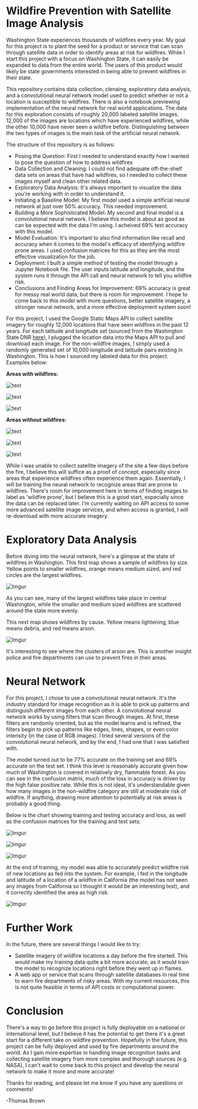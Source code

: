 # Wildfire Prevention with Satellite Image Analysis

Washington State experiences thousands of wildfires every year. My goal for this project is to plant the seed for a product or service that can scan through satellite data in order to identify areas at risk for wildfires. While I start this project with a focus on Washington State, it can easily be expanded to data from the entire world. The users of this product would likely be state governments interested in being able to prevent wildfires in their state.

This repository contains data collection, clenaing, exploratory data analysis, and a convolutional neural network model used to predict whether or not a location is susceptible to wildfires. There is also a notebook previewing implementation of the neural network for real world applications. The data for this exploration consists of roughly 20,000 labeled satellite images. 12,000 of the images are locations which have experienced wildfires, while the other 10,000 have never seen a wildfire before. Distinguishing between the two types of images is the main task of the artificial neural network.

The structure of this repository is as follows:
- Posing the Question: First I needed to understand exactly how I wanted to pose the question of how to address wildfires
- Data Collection and Cleaning: I could not find adequate off-the-shelf data sets on areas that have had wildfires, so I needed to collect these images myself and clean other related data.
- Exploratory Data Analysis: It's always important to visualize the data you're working with in order to understand it.
- Initiating a Baseline Model: My first model used a simple artificial neural network at just over 50% accuracy. This needed improvement.
- Building a More Sophisticated Model: My second and final model is a convolutional neural network. I believe this model is about as good as can be expected with the data I'm using. I acheived 69% test accuracy with this model. 
- Model Evaluation: It's important to also find information like recall and accuracy when it comes to the model's efficacy of identifying wildfire prone areas. I used confusion matrices for this as they are the most effective visualization for the job.
- Deployment: I built a simple method of testing the model through a Jupyter Notebook file. The user inputs latitude and longitude, and the system runs it through the API call and neural network to tell you wildfire risk.
- Conclusions and Finding Areas for Improvement: 69% accuracy is great for messy real world data, but there is room for improvement. I hope to come back to this model with more questions, better satellite imagery, a stronger neural network, and a more effective deployment system soon!

For this project, I used the Google Static Maps API to collect satellite imagery for roughly 12,000 locations that have seen wildfires in the past 12 years. For each latitude and longitude set (sourced from the Washington State DNR [here](https://data-wadnr.opendata.arcgis.com/datasets/dnr-fire-statistics-2008-present-1/data)), I plugged the location data into the Maps API to pull and download each image. For the non-wildfire images, I simply used a randomly generated set of 10,000 longitude and latitude pairs existing in Washington. This is how I sourced my labeled data for this project. Examples below:

__Areas with wildfires:__

![text](example_images/wf1.jpg)

![text](example_images/wf2.jpg)

![text](example_images/wf3.jpg)

__Areas without wildfires:__

![text](example_images/nwf1.jpg)

![text](example_images/nwf2.jpg)

![text](example_images/nwf3.jpg)

While I was unable to collect satellite imagery of the site a few days before the fire, I believe this will suffice as a proof of concept, especially since areas that experience wildfires often experience them again. Essentially, I will be training the neural network to recognize areas that are prone to wildfires. There's room for improvement here in terms of finding images to label as 'wildfire prone', but I believe this is a good start, especially since the data can be replaced later. I'm currently waiting on API access to some more advanced satellite image services, and when access is granted, I will re-download with more accurate imagery.

# Exploratory Data Analysis

Before diving into the neural network, here's a glimpse at the state of wildfires in Washington. This first map shows a sample of wildfires by size. Yellow points to smaller wildfires, orange means medium sized, and red circles are the largest wildfires.

![Imgur](https://i.imgur.com/FnWfVNk.png)

As you can see, many of the largest wildfires take place in central Washington, while the smaller and medium sized wildfires are scattered around the state more evenly.

This next map shows wildfires by cause. Yellow means lightening, blue means debris, and red means arson.

![Imgur](https://i.imgur.com/jRITn47.png)

It's interesting to see where the clusters of arson are. This is another insight police and fire departments can use to prevent fires in their areas.

# Neural Network

For this project, I chose to use a convolutional neural network. It's the industry standard for image recognition as it is able to pick up patterns and distinguish different images from each other. A convolutional neural network works by using filters that scan through images. At first, these filters are randomly oriented, but as the model learns and is refined, the filters begin to pick up patterns like edges, lines, shapes, or even color intensity (in the case of RGB images). I tried several versions of the convolutional neural network, and by the end, I had one that I was satisfied with. 

The model turned out to be 77% accurate on the training set and 69% accurate on the test set. I think this level is reasonably accurate given how much of Washington is covered in relatively dry, flammable forest.  As you can see in the confusion matrix, much of the loss in accuracy is driven by the high false positive rate.  While this is not ideal, it's understandable given how many images in the non-wildfire category are still at moderate risk of wildfire. If anything, drawing more attention to potentially at risk areas is probably a good thing.

Below is the chart showing training and testing accuracy and loss, as well as the confusion matrices for the training and test sets:

![Imgur](https://i.imgur.com/19Mb4YI.png)

![Imgur](https://i.imgur.com/5BQCV55.png)

![Imgur](https://i.imgur.com/fnKzt76.png)

At the end of training, my model was able to accurately predict wildfire risk of new locations as fed into the system. For example, I fed in the longitude and latitude of a location of a wildfire in California (the model has not seen any images from California so I thought it would be an interesting test), and it correctly identified the area as high risk.

![Imgur](https://i.imgur.com/iqeEwGF.png)

# Further Work

In the future, there are several things I would like to try:
- Satellite imagery of wildfire locations a day before the fire started. This would make my training data quite a bit more accurate, as it would train the model to recognize locations right before they went up in flames.
- A web app or service that scans through satellite databases in real time to warn fire departments of risky areas. With my current resources, this is not quite feasible in terms of API costs or computational power.

# Conclusion

There's a way to go before this project is fully deployable on a national or international level, but I believe it has the potential to get there it's a great start for a different take on wildfire prevention. Hopefully in the future, this project can be fully deployed and used by fire departments around the world. As I gain more expertise in handling image recognition tasks and collecting satellite imagery from more complex and thorough sources (e.g. NASA), I can't wait to come back to this project and develop the neural network to make it more and more accurate!

Thanks for reading, and please let me know if you have any questions or comments!

-Thomas Brown
